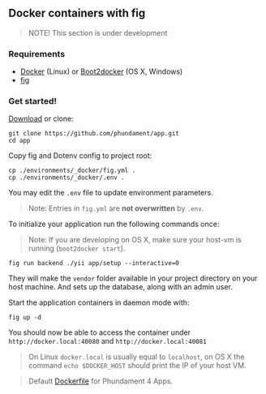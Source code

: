 Docker containers with fig
-------------------------

> NOTE! This section is under development

### Requirements

- [Docker](https://www.docker.com) (Linux) or [Boot2docker](http://boot2docker.io) (OS X, Windows)
- [fig](http://www.fig.sh)

### Get started!

[Download](https://github.com/phundament/app/tags) or clone:

    git clone https://github.com/phundament/app.git
    cd app

Copy fig and Dotenv config to project root:

    cp ./environments/_docker/fig.yml .
    cp ./environments/_docker/.env .

You may edit the `.env` file to update environment parameters.

> Note: Entries in `fig.yml` are **not overwritten** by `.env`.

To initialize your application run the following commands once:

> Note: If you are developing on OS X, make sure your host-vm is running (`boot2docker start`).

    fig run backend ./yii app/setup --interactive=0

They will make the `vendor` folder available in your project directory on your host machine.
And sets up the database, along with an admin user.

Start the application containers in daemon mode with:

    fig up -d

You should now be able to access the container under `http://docker.local:40080` and `http://docker.local:40081`

> On Linux `docker.local` is usually equal to `localhost`, on OS X the command `echo $DOCKER_HOST` should print the IP of your host VM.

> Default [Dockerfile](https://github.com/phundament/docker) for Phundament 4 Apps.
